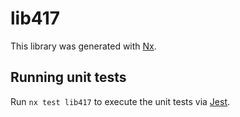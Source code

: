 # lib417

This library was generated with [Nx](https://nx.dev).

## Running unit tests

Run `nx test lib417` to execute the unit tests via [Jest](https://jestjs.io).
